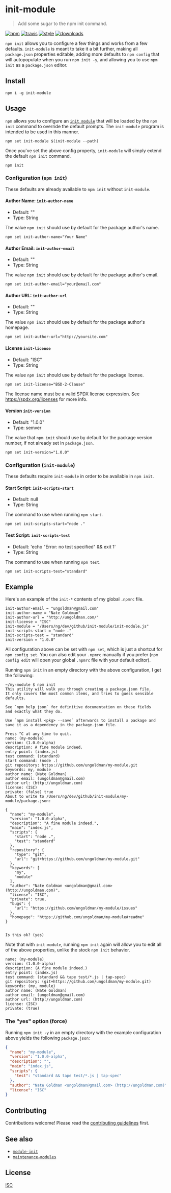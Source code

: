 # init-module

> Add some sugar to the npm init command.

[![npm][npm-image]][npm-url]
[![travis][travis-image]][travis-url]
[![style][style-image]][style-url]
[![downloads][downloads-image]][npm-url]

[npm-image]: https://img.shields.io/npm/v/init-module.svg?style=flat-square
[npm-url]: https://www.npmjs.com/package/init-module
[travis-image]: https://img.shields.io/travis/ungoldman/init-module.svg?style=flat-square
[travis-url]: https://travis-ci.org/ungoldman/init-module
[style-image]: https://img.shields.io/badge/code%20style-unstyled-brightgreen.svg?style=flat-square
[style-url]: https://github.com/mapbox/eslint-config-unstyled
[downloads-image]: https://img.shields.io/npm/dm/init-module.svg?style=flat-square

`npm init` allows you to configure a few things and works from a few defaults. `init-module` is meant to take it a bit further, making all `package.json` properties editable, adding more defaults to `npm config` that will autopopulate when you run `npm init -y`, and allowing you to use `npm init` as a `package.json` editor.

## Install

```
npm i -g init-module
```

## Usage

`npm` allows you to configure an [`init module`](https://docs.npmjs.com/misc/config#init-module) that will be loaded by the `npm init` command to override the default prompts. The `init-module` program is intended to be used in this manner.

```
npm set init-module $(init-module --path)
```

Once you've set the above config property, `init-module` will simply extend the default `npm init` command.

```
npm init
```

### Configuration (`npm init`)

These defaults are already available to `npm init` without `init-module`.

#### Author Name: `init-author-name`

- Default: ""
- Type: String

The value `npm init` should use by default for the package author's name.

```
npm set init-author-name="Your Name"
```

#### Author Email: `init-author-email`

- Default: ""
- Type: String

The value `npm init` should use by default for the package author's email.

```
npm set init-author-email="your@email.com"
```

#### Author URL: `init-author-url`

- Default: ""
- Type: String

The value `npm init` should use by default for the package author's homepage.

```
npm set init-author-url="http://yoursite.com"
```

#### License `init-license`

- Default: "ISC"
- Type: String

The value `npm init` should use by default for the package license.

```
npm set init-license="BSD-2-Clause"
```

The license name must be a valid SPDX license expression. See https://spdx.org/licenses for more info.

#### Version `init-version`

- Default: "1.0.0"
- Type: semver

The value that `npm init` should use by default for the package version number, if not already set in `package.json`.

```
npm set init-version="1.0.0"
```

### Configuration (`init-module`)

These defaults require `init-module` in order to be available in `npm init`.

#### Start Script: `init-scripts-start`

- Default: null
- Type: String

The command to use when running `npm start`.

```
npm set init-scripts-start="node ."
```

#### Test Script: `init-scripts-test`

- Default: 'echo "Error: no test specified" && exit 1'
- Type: String

The command to use when running `npm test`.

```
npm set init-scripts-test="standard"
```

## Example

Here's an example of the `init-*` contents of my global `.npmrc` file.

```
init-author-email = "ungoldman@gmail.com"
init-author-name = "Nate Goldman"
init-author-url = "http://ungoldman.com/"
init-license = "ISC"
init-module = "/Users/ng/dev/github/init-module/init-module.js"
init-scripts-start = "node ."
init-scripts-test = "standard"
init-version = "1.0.0"
```

All configuration above can be set with `npm set`, which is just a shortcut for `npm config set`. You can also edit your `.npmrc` manually if you prefer (`npm config edit` will open your global `.npmrc` file with your default editor).

Running `npm init` in an empty directory with the above configuration, I get the following:

```
~/my-module $ npm init
This utility will walk you through creating a package.json file.
It only covers the most common items, and tries to guess sensible defaults.

See `npm help json` for definitive documentation on these fields
and exactly what they do.

Use `npm install <pkg> --save` afterwards to install a package and
save it as a dependency in the package.json file.

Press ^C at any time to quit.
name: (my-module)
version: (1.0.0-alpha)
description: A fine module indeed.
entry point: (index.js)
test command: (standard)
start command: (node .)
git repository: https://github.com/ungoldman/my-module.git
keywords: my, module
author name: (Nate Goldman)
author email: (ungoldman@gmail.com)
author url: (http://ungoldman.com)
license: (ISC)
private: (false) true
About to write to /Users/ng/dev/github/init-module/my-module/package.json:

{
  "name": "my-module",
  "version": "1.0.0-alpha",
  "description": "A fine module indeed.",
  "main": "index.js",
  "scripts": {
    "start": "node .",
    "test": "standard"
  },
  "repository": {
    "type": "git",
    "url": "git+https://github.com/ungoldman/my-module.git"
  },
  "keywords": [
    "my",
    "module"
  ],
  "author": "Nate Goldman <ungoldman@gmail.com> (http://ungoldman.com)",
  "license": "ISC",
  "private": true,
  "bugs": {
    "url": "https://github.com/ungoldman/my-module/issues"
  },
  "homepage": "https://github.com/ungoldman/my-module#readme"
}


Is this ok? (yes)
```

Note that with `init-module`, running `npm init` again will allow you to edit all of the above properties, unlike the stock `npm init` behavior.

```
name: (my-module)
version: (1.0.0-alpha)
description: (A fine module indeed.)
entry point: (index.js)
test command: (standard && tape test/*.js | tap-spec)
git repository: (git+https://github.com/ungoldman/my-module.git)
keywords: (my, module)
author name: (Nate Goldman)
author email: (ungoldman@gmail.com)
author url: (http://ungoldman.com)
license: (ISC)
private: (true)
```

### The "yes" option (force)

Running `npm init -y` in an empty directory with the example configuration above yields the following `package.json`:

```json
{
  "name": "my-module",
  "version": "1.0.0-alpha",
  "description": "",
  "main": "index.js",
  "scripts": {
    "test": "standard && tape test/*.js | tap-spec"
  },
  "author": "Nate Goldman <ungoldman@gmail.com> (http://ungoldman.com)",
  "license": "ISC"
}
```

## Contributing

Contributions welcome! Please read the [contributing guidelines](CONTRIBUTING.md) first.

## See also

- [`module-init`](https://github.com/ungoldman/module-init)
- [`maintenance-modules`](https://github.com/maxogden/maintenance-modules)

## License

[ISC](LICENSE.md)
